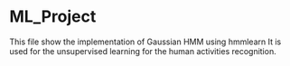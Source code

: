 # ML_Project
This file show the implementation of Gaussian HMM using hmmlearn
It is used for the unsupervised learning for the human activities recognition.
